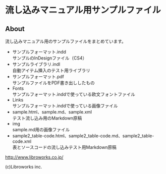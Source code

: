 流し込みマニュアル用サンプルファイル
========

## About
流し込みマニュアル用のサンプルファイルをまとめています。

- サンプルフォーマット.indd  
サンプルのInDesignファイル（CS4）
- サンプルライブラリ.indl   
自動アイテム挿入のテスト用ライブラリ
- サンプルフォーマット.pdf  
サンプルファイルをPDF書き出ししたもの
- Fonts  
サンプルフォーマット.inddで使っている欧文フォントファイル
- Links  
サンプルフォーマット.inddで使っている画像ファイル
- sample.html、sample.md、sample.xml  
テスト流し込み用のMarkdown原稿
- img  
sample.md用の画像ファイル
- sample2_table-code.html、sample2_table-code.md、sample2_table-code.xml  
表とソースコードの流し込みテスト用Markdown原稿

http://www.libroworks.co.jp/

(c)Libroworks inc.
